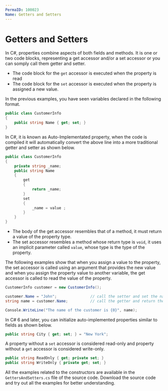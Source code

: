 ```yaml
---
PermaID: 100023
Name: Getters and Setters
---
```


# Getters and Setters

In C#, properties combine aspects of both fields and methods. It is one or two code blocks, representing a get accessor and/or a set accessor or you can somply call them getter and setter. 

 - The code block for the `get` accessor is executed when the property is read
 - The code block for the `set` accessor is executed when the property is assigned a new value.
 
In the previous examples, you have seen variables declared in the following format.

```csharp
public class CustomerInfo
{
    public string Name { get; set; }
}
```

In C#, it is known as Auto-Implementated property, when the code is compiled it will automatically convert the above line into a more traditional getter and setter as shown below.

```csharp
public class CustomerInfo
{
    private string _name;
    public string Name
    {
        get
        {
            return _name;
        }
        set
        {
            _name = value ;
        }
    }
}
```

 - The body of the get accessor resembles that of a method, it must return a value of the property type.
 - The set accessor resembles a method whose return type is `void`, it uses an implicit parameter called `value`, whose type is the type of the property.

The following examples show that when you assign a value to the property, the set accessor is called using an argument that provides the new value and when you assign the property value to another variable, the get accessor is called to read the value of the property. 

```csharp
CustomerInfo customer = new CustomerInfo();

customer.Name = "John";               // call the setter and set the name
string name = customer.Name;          // call the getter and return the name

Console.WriteLine("The name of the customer is {0}", name);
```

In C# 6 and later, you can initialize auto-implemented properties similar to fields as shown below.

```csharp
public string City { get; set; } = "New York";
```

A property without a `set` accessor is considered read-only and property without a `get` accessor is considered write-only.

```csharp
public string ReadOnly { get; private set; }
public string WriteOnly { private get; set; }
```

All the examples related to the constructors are available in the `GettersAndSetters.cs` file of the source code. Download the source code and try out all the examples for better understanding.
